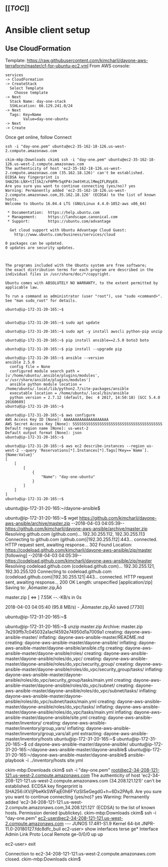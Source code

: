 [[_TOC_]]
---
# Ansible client setup

## Use CloudFormation
Template: https://raw.githubusercontent.com/kimcharli/dayone-aws-terraform/master/cf-for-ubuntu-ec2.yml
From AWS console:
```
services
-> CloudFormation
-> CreateStack
  Select Template
    Choose template
-> Next
  Stack Name: day-one-stack
  SSHLocation: 66.129.241.0/24
-> Next
  Tags: Key=Name
        Value=day-one-ubuntu
-> Next
-> Create
```
Once get online, follow Connect
```
ssh -i "day-one.pem" ubuntu@ec2-35-162-18-126.us-west-2.compute.amazonaws.com
```

```
ckim-mbp:Downloads ckim$ ssh -i "day-one.pem" ubuntu@ec2-35-162-18-126.us-west-2.compute.amazonaws.com
The authenticity of host 'ec2-35-162-18-126.us-west-2.compute.amazonaws.com (35.162.18.126)' can't be established.
ECDSA key fingerprint is SHA256:LNX+tIlSk2/xF0PMr5qXP4rJm4tHtzLlMmqIFLRVpE8.
Are you sure you want to continue connecting (yes/no)? yes
Warning: Permanently added 'ec2-35-162-18-126.us-west-2.compute.amazonaws.com,35.162.18.126' (ECDSA) to the list of known hosts.
Welcome to Ubuntu 16.04.4 LTS (GNU/Linux 4.4.0-1052-aws x86_64)

 * Documentation:  https://help.ubuntu.com
 * Management:     https://landscape.canonical.com
 * Support:        https://ubuntu.com/advantage

  Get cloud support with Ubuntu Advantage Cloud Guest:
    http://www.ubuntu.com/business/services/cloud

0 packages can be updated.
0 updates are security updates.



The programs included with the Ubuntu system are free software;
the exact distribution terms for each program are described in the
individual files in /usr/share/doc/*/copyright.

Ubuntu comes with ABSOLUTELY NO WARRANTY, to the extent permitted by
applicable law.

To run a command as administrator (user "root"), use "sudo <command>".
See "man sudo_root" for details.

ubuntu@ip-172-31-20-165:~$


ubuntu@ip-172-31-20-165:~$ sudo apt update

ubuntu@ip-172-31-20-165:~$ sudo apt -y install awscli python-pip unzip

ubuntu@ip-172-31-20-165:~$ pip install ansible==2.5.0 boto3 boto

ubuntu@ip-172-31-20-165:~$ pip install --upgrade pip

ubuntu@ip-172-31-20-165:~$ ansible --version
ansible 2.5.0
  config file = None
  configured module search path = [u'/home/ubuntu/.ansible/plugins/modules', u'/usr/share/ansible/plugins/modules']
  ansible python module location = /home/ubuntu/.local/lib/python2.7/site-packages/ansible
  executable location = /home/ubuntu/.local/bin/ansible
  python version = 2.7.12 (default, Dec  4 2017, 14:50:18) [GCC 5.4.0 20160609]
ubuntu@ip-172-31-20-165:~$

ubuntu@ip-172-31-20-165:~$ aws configure
AWS Access Key ID [None]: AAAAAAAAAAAAAAAAAAAA
AWS Secret Access Key [None]: SSSSSSSSSSSSSSSSSSSSSSSSSSSSSSSSSSSSSSSS
Default region name [None]: us-west-2
Default output format [None]: json
ubuntu@ip-172-31-20-165:~$

ubuntu@ip-172-31-20-165:~$ aws ec2 describe-instances --region us-west-2 --query 'Reservations[*].Instances[*].Tags[?Key==`Name`].{Name:Value}'
[
    [
        [
            {
                "Name": "day-one-ubuntu"
            }
        ]
    ]
]
ubuntu@ip-172-31-20-165:~$
```


ubuntu@ip-172-31-20-165:~/dayone-ansible$


ubuntu@ip-172-31-20-165:~$ wget https://github.com/kimcharli/dayone-aws-ansible/archive/master.zip
--2018-04-03 04:05:39--  https://github.com/kimcharli/dayone-aws-ansible/archive/master.zip
Resolving github.com (github.com)... 192.30.255.112, 192.30.255.113
Connecting to github.com (github.com)|192.30.255.112|:443... connected.
HTTP request sent, awaiting response... 302 Found
Location: https://codeload.github.com/kimcharli/dayone-aws-ansible/zip/master [following]
--2018-04-03 04:05:39--  https://codeload.github.com/kimcharli/dayone-aws-ansible/zip/master
Resolving codeload.github.com (codeload.github.com)... 192.30.255.121, 192.30.255.120
Connecting to codeload.github.com (codeload.github.com)|192.30.255.121|:443... connected.
HTTP request sent, awaiting response... 200 OK
Length: unspecified [application/zip]
Saving to: ‚Äòmaster.zip‚Äô

master.zip                                 [ <=>                                                                        ]   7.55K  --.-KB/s    in 0s

2018-04-03 04:05:40 (95.8 MB/s) - ‚Äòmaster.zip‚Äô saved [7730]

ubuntu@ip-172-31-20-165:~$

ubuntu@ip-172-31-20-165:~$ unzip master.zip
Archive:  master.zip
7e293ffb7c045032a1acf4592e74950d1a7009a1
   creating: dayone-aws-ansible-master/
  inflating: dayone-aws-ansible-master/README.md
   creating: dayone-aws-ansible-master/dayone-ansible/
  inflating: dayone-aws-ansible-master/dayone-ansible/ansible.cfg
   creating: dayone-aws-ansible-master/dayone-ansible/roles/
   creating: dayone-aws-ansible-master/dayone-ansible/roles/do_vpc/
   creating: dayone-aws-ansible-master/dayone-ansible/roles/do_vpc/security_group/
   creating: dayone-aws-ansible-master/dayone-ansible/roles/do_vpc/security_group/tasks/
  inflating: dayone-aws-ansible-master/dayone-ansible/roles/do_vpc/security_group/tasks/main.yml
   creating: dayone-aws-ansible-master/dayone-ansible/roles/do_vpc/subnet/
   creating: dayone-aws-ansible-master/dayone-ansible/roles/do_vpc/subnet/tasks/
  inflating: dayone-aws-ansible-master/dayone-ansible/roles/do_vpc/subnet/tasks/main.yml
   creating: dayone-aws-ansible-master/dayone-ansible/roles/do_vpc/tasks/
  inflating: dayone-aws-ansible-master/dayone-ansible/roles/do_vpc/tasks/main.yml
  inflating: dayone-aws-ansible-master/dayone-ansible/site.yml
   creating: dayone-aws-ansible-master/inventory/
   creating: dayone-aws-ansible-master/inventory/group_vars/
  inflating: dayone-aws-ansible-master/inventory/group_vars/all.yml
 extracting: dayone-aws-ansible-master/inventory/hosts
ubuntu@ip-172-31-20-165:~$
ubuntu@ip-172-31-20-165:~$ cd dayone-aws-ansible-master/dayone-ansible/
ubuntu@ip-172-31-20-165:~/dayone-aws-ansible-master/dayone-ansible$
ubuntu@ip-172-31-20-165:~/dayone-aws-ansible-master/dayone-ansible$ ansible-playbook -i ../inventory/hosts site.yml



ckim-mbp:Downloads ckim$ ssh -i "day-one.pem" root@ec2-34-208-121-121.us-west-2.compute.amazonaws.com
The authenticity of host 'ec2-34-208-121-121.us-west-2.compute.amazonaws.com (34.208.121.121)' can't be established.
ECDSA key fingerprint is SHA256:iXV/jPbeKkSWFajE0h6FYizSlSeGegdG+h+6Dx2PAy8.
Are you sure you want to continue connecting (yes/no)? yes
Warning: Permanently added 'ec2-34-208-121-121.us-west-2.compute.amazonaws.com,34.208.121.121' (ECDSA) to the list of known hosts.
Permission denied (publickey).
ckim-mbp:Downloads ckim$ ssh -i "day-one.pem" ec2-user@ec2-34-208-121-121.us-west-2.compute.amazonaws.com
--- JUNOS 17.4R1-S1.9 Kernel 64-bit  JNPR-11.0-20180127.fdc8dfc_buil
ec2-user> show interfaces terse ge*
Interface               Admin Link Proto    Local                 Remote
ge-0/0/0                up    up

ec2-user> exit

Connection to ec2-34-208-121-121.us-west-2.compute.amazonaws.com closed.
ckim-mbp:Downloads ckim$



